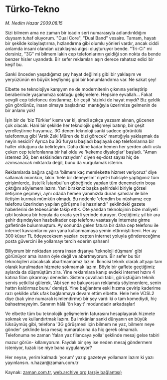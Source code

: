 # Türko-Tekno

*M. Nedim Hazar 2009.08.15*

<tr><td class="metin" colspan="2" style="padding-top: 20px; padding-left: 5px; padding-right: 10px;">Sizi bilmem ama ne zaman bir icadın seri numarasıyla adlandırıldığını duysam tuhaf oluyorum. "Dual Core", "Dual Band" vesaire. Tamam, hayatı bir şekilde kolaylaştırma, hızlandırma gibi olumlu yönleri vardır, ancak ciddi anlamda insani olandan uzaklaşma algısı oluşturuyor bende. "Tri-Ci" mi dersiniz, "3G" mi bilmem lakin cep telefonlarının geldiği son nokta da bende benzer hisler uyandırdı. Bir sefer reklamları aşırı derece rahatsız edici bir keşif bu.</td></tr><tr><td class="metin" colspan="2" style="padding-top: 20px; padding-left: 5px; padding-right: 10px;"><p> Sanki önceden yaşadığımız şey hayat değilmiş gibi bir yaklaşım ve yeryüzünün en büyük keşfiymiş gibi bir konumlandırma var. Ne sakat şey!
<p>Elbette ne teknolojiye karşıyım ne de modernitenin çıkınına yerleştirip beraberinde yaşamımıza soktuğu gelişmelere. Hepsine eyvallah... Fakat sevgili cep telefoncu dostlarımız, bir çeşit 'sizinki de hayat mıydı? Biz geldik gün gördünüz, insan olmaya başladınız' mantığıyla üzerimize gelmenin de bir anlamı yok!
<p>İşin bir de 'biz Türkler' kısmı var ki, şimdi açıkça yazsam alınan, gücenen çok olacak. Hani bir şekilde her teknolojik gelişmeyi batırıp, bir çeşit yerelleştirme huyumuz. 3G denen teknoloji sanki sadece görüntülü telefonmuş gibi 'Artık Zeki Müren de bizi görecek' mantığıyla yaklaşmak da neyin nesidir? Ayrıca bu 3G furyası başladı başlayalı cep telefonlarına bir haller olduğunu da belirteyim. Daha düne kadar hemen her yerden akıllı uslu çeken cep telefonlarına bir hal oldu ve 'kekeme diyaloglar' başladı. "Aman istemez 3G, ben eskisinden razıydım" diyen eş-dost sayısı hiç de azımsanacak miktarda değil, bunu da vurgulamak isterim.
<p>Reklamlarda bağıra çağıra 'bilmem kaç memlekette hizmet veriyoruz' diye sallamak mümkün, lakin 'hele bir deneyelim' niyet-i halisiyle yaptığımız tüm girişimlerde, üstelik İstanbul'un göbeğinde yapılan tüm denemelerin boşa çıktığını söylemem lazım. Yani bırakınız başka şehirdeki biriyle görsel iletişime geçmeyi, aynı odada hemen yanımızda duran şahıslar ile bile iletişim kurmak mümkün olmadı. Bu nedenle 'efendim bu nüshamız cep telefonu üzerinden yapılan görüşme ile hazırlandı" şeklindeki gazete haberlerini de tebessümle takip ettik. Öte yandan teknolojinin bize maliyeti gibi koskoca bir heyula da orada yerli yerinde duruyor. Geçtiğimiz yıl bir ara şehir dışındayken hasbelkader cep telefonu vasıtasıyla internete girme gafletinde bulunmuştum. Ay sonunda gelen fatura bir daha cep telefonu ile internet kavramlarını yan yana kullanmamaya yemin ettirmişti beni. Her ay 300 küsur TL ödeyeceksem yazıları cepten internet yoluyla göndereceğime posta güvercini ile yollamayı tercih ederim şahsen!
<p>Biliyorum bir noktadan sonra insan dışarıya 'teknoloji düşmanı' gibi görünüyor ama inanın öyle değil ve abartmıyorum. Bir sefer bu tür teknolojileri alacaksak abartmamamız lazım. İkincisi teknik olarak altyapı tam olarak kurulmadan hizmete sokmamak lazım. Böyle bir gaflete geçtiğimiz aylarda da düşmüştüm zira. Yine reklamlara kanıp evdeki internet hızını 4 katına filan çıkarmayı denedim. Sistem çuvalladı tabii, görüştüğüm teknik servis yetkilisi gülerek, 'Abi sen ne bakıyorsun reklamda söylenenlere, senin hattın kaldırmaz bunu' demişti. Yine bağlantımı eski hızıma çevirip kaderime razı şekilde ufak ufak bağlanmaya devam ettim elbette. Hele hele VDSL2 diye (bak yine numaralı isimlendirme) bir şey vardı ki o tam komediydi, hiç bahsetmeyeyim. Sanırım hâlâ 'ön kayıt' modundadır arkadaşlar!
<p>Ve elbette tüm bu teknolojik gelişmelerin faturasını hesaplayarak hizmete sokmak ve kullandırtmak lazım. Bu imkânlar sanki dünyanın en büyük lüksüymüş gibi, telefona '3G görüşmesi için bilmem ne yaz, bilmem neye gönder' şeklinde kısa mesaj numaralarına da hiç gerek olmamalı. Telefonuma ne zaman 'falan yaz filancaya yolla' şeklinde mesaj gelse tabiri mazur görün- kıllanıyorum. Faydalı bir şey ise neden mesaj göndermem isteniyor, tuzak ise niye bana uygulanıyor?
<p>Her neyse, yerim kalmadı 'yorum' yazıp gazeteye yollamam lazım ki yazı yayınlansın. n.hazar@zaman.com.tr<br/></p></p></p></p></p></p></p></td></tr>

Kaynak: [zaman.com.tr](http://zaman.com.tr/yazar.do?yazino=880661), [web.archive.org (arşiv bağlantısı)](http://web.archive.org/web/20090821155047/http://www.zaman.com.tr:80/yazar.do?yazino=880661)
